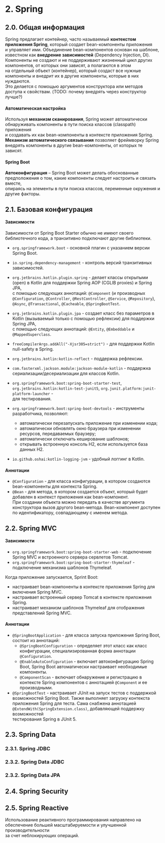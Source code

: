 # 2\. Spring

## 2\.0\. Общая информация

Spring предлагает контейнер, часто называемый **контекстом приложения Spring**, который создает bean-компоненты приложения  
и управляет ими. Объединение bean-компонентов основан на шаблоне, известном как **внедрение зависимостей** (Dependency Injection, DI).  
Компоненты не создают и не поддерживают жизненный цикл других компонентов, от которых они зависят, а полагаются в этом  
на отдельный объект (контейнер), который создаст все нужные компоненты и внедрит их в другие компоненты, которые в них нуждаются.  
Это делается с помощью аргументов конструктора или методов доступа к свойствам. (TODO: почему внедрять через конструктор лучше?)

#### Автоматическая настройка

Используя **механизм сканирования**, Spring может автоматически обнаруживать компоненты в пути поиска классов (classpath) приложения   
и создавать их как bean-компоненты в контексте приложения Spring. **Механизм автоматического связывания** позволяет фреймворку Spring  
внедрять компоненты в другие bean-компоненты, от которых те зависят.

#### Spring Boot

**Автоконфигурация** – Spring Boot может делать обоснованные предположения о том, какие компоненты следует настроить и связать вместе,  
опираясь на элементы в пути поиска классов, переменные окружения и другие факторы.

## 2\.1\. Базовая конфигурация

#### Зависимости

Зависимости от Spring Boot Starter обычно не имеют своего библиотечного кода, а транзитивно подключают другие библиотеки.

- `org.springframework.boot` - основной плагин с указанием версии Spring Boot.
- `io.spring.dependency-management` - контроль версий транзитивных зависимостей.
- `org.jetbrains.kotlin.plugin.spring` - делает классы открытыми (open) в Kotlin для поддержки Spring AOP (CGLIB proxies) и Spring JPA,  
  с помощью следующих аннотаций: `@Component` (и производных `@Configuration`, `@Controller`, `@RestController`, `@Service`, `@Repository`),  
  `@Async`, `@Transactional`, `@Cacheable`, `@SpringBootTest`.
- `org.jetbrains.kotlin.plugin.jpa` - создает класс без параметров в Kotlin (вызываемый только с помощью рефлексии) для поддержки Spring JPA,  
  с помощью следующих аннотаций: `@Entity`, `@Embeddable` и `@MappedSuperclass`.
- `freeCompilerArgs.addAll("-Xjsr305=strict")` - для поддержки Kotlin null-safety в Spring.
- `org.jetbrains.kotlin:kotlin-reflect` - поддержка рефлексии.
- `com.fasterxml.jackson.module:jackson-module-kotlin` - поддержка сериализации/десериализации для классов Kotlin.
- `org.springframework.boot:spring-boot-starter-test`, `org.jetbrains.kotlin:kotlin-test-junit5`, `org.junit.platform:junit-platform-launcher` -  
  для тестирования.
- `org.springframework.boot:spring-boot-devtools` - инструменты разработчика, позволяют:
    - автоматически перезапускать приложение при изменении кода;
    - автоматически обновлять окно браузера при изменении ресурсов, передаваемых браузеру;
    - автоматически отключать кеширование шаблонов;
    - открывать встроенную консоль H2, если используется база данных H2.


- `io.github.oshai:kotlin-logging-jvm` - удобный логгинг в Kotlin.

#### Аннотации

- `@Configuration` - для класса конфигурации, в котором создаются bean-компоненты для контекста Spring.
- `@Bean` - для метода, в котором создается объект, который будет добавлен в контекст приложения как bean-компонент.  
  При создании объекта можно передать в качестве аргумента конструктора вызов другого bean-метода. Bean-компонент доступен   
  по идентификатору, совпадающему с именем метода.

## 2\.2\. Spring MVC

#### Зависимости

- `org.springframework.boot:spring-boot-starter-web` - подключение Spring MVC и встроенного сервера сервлетов Tomcat.
- `org.springframework.boot:spring-boot-starter-thymeleaf` - подключение механизма шаблонов Thymeleaf.

Когда приложение запускается, Sprint Boot:
- настраивает bean-компоненты в контексте приложения Spring для включения Spring MVC.
- настраивает встроенный сервер Tomcat в контексте приложения Spring.
- настраивает механизм шаблонов Thymeleaf для отображения представлений Spring MVC.

#### Аннотации

- `@SpringBootApplication` - для класса запуска приложения Spring Boot, состоит из аннотаций:
    - `@SpringBootConfiguration` - определяет этот класс как класс конфигурации, специализированная форма аннотации `@Configuration`.
    - `@EnableAutoConfiguration` - включает автоконфигурацию Spring Boot, Spring Boot автоматически настраивает необходимые компоненты.
    - `@ComponentScan` - включает обнаружение и регистрацию в контексте Spring компонентов с аннотацией `@Component` и ее производными.
- `@SpringBootTest` - настраивает JUnit на запуск тестов с поддержкой возможностей Spring Boot. Также выполняет загрузку контекста  
  приложения Spring для теста. Сама снабжена аннотацией `@ExtendWith(SpringExtension.class)`, добавляющей поддержку возможностей  
  тестирования Spring в JUnit 5.

## 2\.3\. Spring Data

### 2\.3\.1\. Spring JDBC

### 2\.3\.2\. Spring Data JDBC

### 2\.3\.2\. Spring Data JPA

## 2\.4\. Spring Security


## 2\.5\. Spring Reactive

Использование реактивного программирования направлено на обеспечение большей масштабируемости и улучшенной производительности  
за счет неблокирующих операций.

